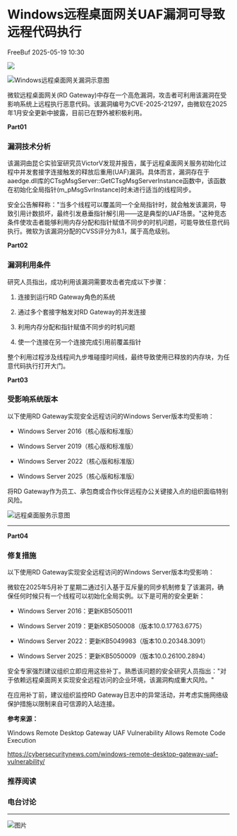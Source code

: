 #  Windows远程桌面网关UAF漏洞可导致远程代码执行   
 FreeBuf   2025-05-19 10:30  
  
![](https://mmbiz.qpic.cn/mmbiz_gif/qq5rfBadR38jUokdlWSNlAjmEsO1rzv3srXShFRuTKBGDwkj4gvYy34iajd6zQiaKl77Wsy9mjC0xBCRg0YgDIWg/640?wx_fmt=gif "")  
  
  
![Windows远程桌面网关漏洞示意图](https://mmbiz.qpic.cn/mmbiz_jpg/qq5rfBadR3ibOlTs9PicI6y5kfyrMUicr6NibUMbhfBOFBTLuOnHvn54QyIBnsic8hLjPfsuxlxYc35cyjX5sBxz1Tg/640?wx_fmt=jpeg&from=appmsg "")  
  
  
微软远程桌面网关(RD Gateway)中存在一个高危漏洞，攻击者可利用该漏洞在受影响系统上远程执行恶意代码。该漏洞编号为CVE-2025-21297，由微软在2025年1月安全更新中披露，目前已在野外被积极利用。  
  
  
**Part01**  
### 漏洞技术分析  
  
  
该漏洞由昆仑实验室研究员VictorV发现并报告，属于远程桌面网关服务初始化过程中并发套接字连接触发的释放后重用(UAF)漏洞。具体而言，漏洞存在于aaedge.dll库的CTsgMsgServer::GetCTsgMsgServerInstance函数中，该函数在初始化全局指针(m_pMsgSvrInstance)时未进行适当的线程同步。  
  
  
安全公告解释称："当多个线程可以覆盖同一个全局指针时，就会触发该漏洞，导致引用计数损坏，最终引发悬垂指针解引用——这是典型的UAF场景。"这种竞态条件使攻击者能够利用内存分配和指针赋值不同步的时机问题，可能导致任意代码执行。微软为该漏洞分配的CVSS评分为8.1，属于高危级别。  
  
  
**Part02**  
### 漏洞利用条件  
  
  
研究人员指出，成功利用该漏洞需要攻击者完成以下步骤：  
  
  
1. 连接到运行RD Gateway角色的系统  
  
2. 通过多个套接字触发对RD Gateway的并发连接  
  
3. 利用内存分配和指针赋值不同步的时机问题  
  
4. 使一个连接在另一个连接完成引用前覆盖指针  
  
  
整个利用过程涉及线程间九步堆碰撞时间线，最终导致使用已释放的内存块，为任意代码执行打开大门。  
  
  
**Part03**  
### 受影响系统版本  
  
  
以下使用RD Gateway实现安全远程访问的Windows Server版本均受影响：  
  
- Windows Server 2016（核心版和标准版）  
  
- Windows Server 2019（核心版和标准版）  
  
- Windows Server 2022（核心版和标准版）  
  
- Windows Server 2025（核心版和标准版）  
  
将RD Gateway作为员工、承包商或合作伙伴远程办公关键接入点的组织面临特别风险。  
  
  
![远程桌面服务示意图](https://mmbiz.qpic.cn/mmbiz_jpg/qq5rfBadR3ibOlTs9PicI6y5kfyrMUicr6NXEQcFZAQEONjFVs9fibZmBHDmDiclP9ibkRc1ia8ic19WHch6WGyAXISKcw/640?wx_fmt=jpeg&from=appmsg "")  
  
****  
**Part04**  
### 修复措施  
  
  
以下使用RD Gateway实现安全远程访问的Windows Server版本均受影响：  
  
  
微软在2025年5月补丁星期二通过引入基于互斥量的同步机制修复了该漏洞，确保任何时候只有一个线程可以初始化全局实例。以下是可用的安全更新：  
  
- Windows Server 2016：更新KB5050011  
  
- Windows Server 2019：更新KB5050008（版本10.0.17763.6775）  
  
- Windows Server 2022：更新KB5049983（版本10.0.20348.3091）  
  
- Windows Server 2025：更新KB5050009（版本10.0.26100.2894）  
  
安全专家强烈建议组织立即应用这些补丁。熟悉该问题的安全研究人员指出："对于依赖远程桌面网关实现安全远程访问的企业环境，该漏洞构成重大风险。"  
  
  
在应用补丁前，建议组织监控RD Gateway日志中的异常活动，并考虑实施网络级保护措施以限制来自可信源的入站连接。  
  
  
**参考来源：**  
  
Windows Remote Desktop Gateway UAF Vulnerability Allows Remote Code Execution  
  
https://cybersecuritynews.com/windows-remote-desktop-gateway-uaf-vulnerability/  
  
  
###   
###   
###   
### 推荐阅读  
  
[](https://mp.weixin.qq.com/s?__biz=MjM5NjA0NjgyMA==&mid=2651320917&idx=3&sn=7dc05cb9d3ab151bf6da222ec282fb34&scene=21#wechat_redirect)  
  
### 电台讨论  
  
****  
  
![图片](https://mmbiz.qpic.cn/mmbiz_gif/qq5rfBadR3icF8RMnJbsqatMibR6OicVrUDaz0fyxNtBDpPlLfibJZILzHQcwaKkb4ia57xAShIJfQ54HjOG1oPXBew/640?wx_fmt=gif&wxfrom=5&wx_lazy=1&tp=webp "")  
  
